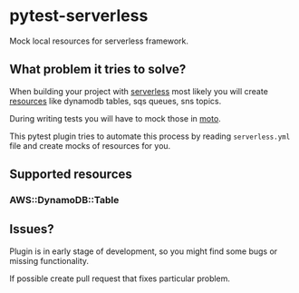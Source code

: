 # pytest-serverless
Mock local resources for serverless framework.

## What problem it tries to solve?
When building your project with [serverless](https://serverless.com/) most likely you will create
[resources](https://serverless.com/framework/docs/providers/aws/guide/resources/) like dynamodb tables, sqs queues, sns topics.

During writing tests you will have to mock those in [moto](https://github.com/spulec/moto). 

This pytest plugin tries to automate this process by reading `serverless.yml` file and create
mocks of resources for you.

## Supported resources
### AWS::DynamoDB::Table

## Issues?
Plugin is in early stage of development, so you might find some bugs or missing functionality.

If possible create pull request that fixes particular problem.
